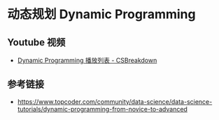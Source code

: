 # 动态规划 Dynamic Programming

## Youtube 视频
* [Dynamic Programming 播放列表 - CSBreakdown](https://www.youtube.com/playlist?list=PLyEvk8ZeQDMVbsg7CEfT0NV3s3GkMx1vN)

## 参考链接
* https://www.topcoder.com/community/data-science/data-science-tutorials/dynamic-programming-from-novice-to-advanced
